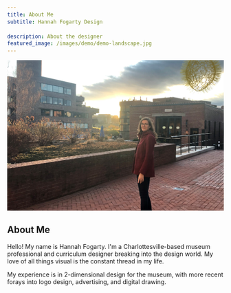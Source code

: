 ```yaml
---
title: About Me
subtitle: Hannah Fogarty Design

description: About the designer
featured_image: /images/demo/demo-landscape.jpg
---
```


![](/images/IMG_2460.JPG)

## About Me

Hello! My name is Hannah Fogarty. I'm a Charlottesville-based museum professional and curriculum designer breaking into the design world. My love of all things visual is the constant thread in my life.

My experience is in 2-dimensional design for the museum, with more recent forays into logo design, advertising, and digital drawing.
